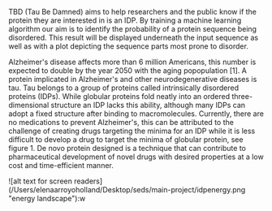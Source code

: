 TBD (Tau Be Damned) aims to help researchers and the public know if the protein they are interested in is an IDP. By training a machine learning algorithm our aim is to identify the probability of a protein sequence being disordered. This result will be displayed underneath the input sequence as well as with a plot depicting the sequence parts most prone to disorder.

Alzheimer's disease affects more than 6 million Americans, this number is expected to double by the year 2050 with the aging popopulation [1]. A protein implicated in Alzheimer's and other neurodegenerative diseases is tau. Tau belongs to a group of proteins called intrinsically disordered proteins (IDPs). While globular proteins fold neatly into an ordered three-dimensional structure an IDP lacks this ability, although many IDPs can adopt a fixed structure after binding to macromolecules. Currently, there are no medications to prevent Alzheimer's, this can be attributed to the challenge of creating drugs targeting the minima for an IDP while it is less difficult to develop a drug to target the minima of globular protein, see figure 1. De novo protein designed is a technique that can contribute to pharmaceutical development of novel drugs with desired properties at a low cost and time-efficient manner. 

![alt text for screen readers] (/Users/elenaarroyoholland/Desktop/seds/main-project/idpenergy.png "energy landscape"):w

